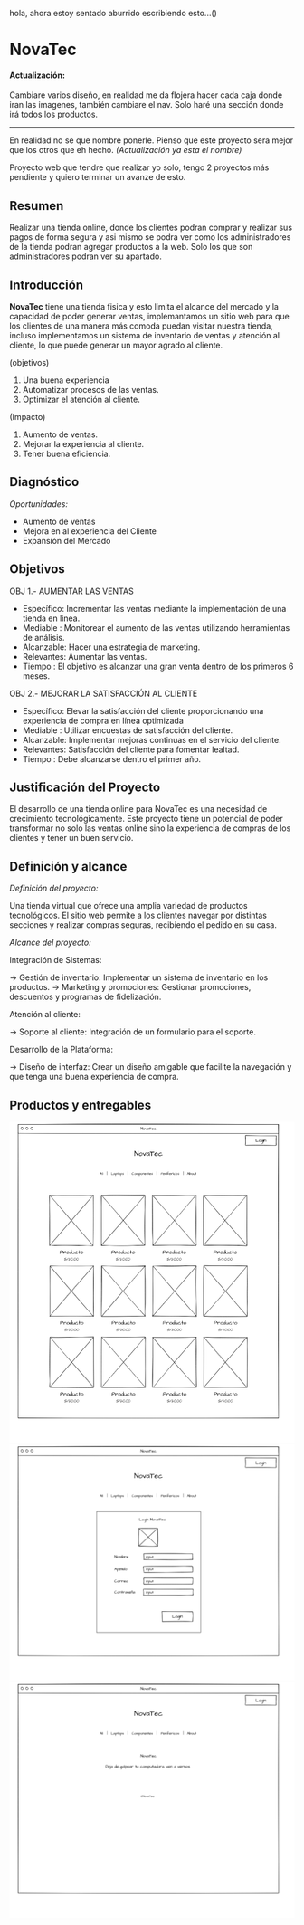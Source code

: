 hola, ahora estoy sentado aburrido escribiendo esto...()

# NovaTec

#### Actualización:

Cambiare varios diseño, en realidad me da flojera hacer cada caja donde iran las imagenes, también cambiare el nav. Solo haré una sección donde irá todos los productos.

---

En realidad no se que nombre ponerle. Pienso que este proyecto sera mejor que los otros que eh hecho. <i>(Actualización ya esta el nombre)</i>

Proyecto web que tendre que realizar yo solo, tengo 2 proyectos más pendiente y quiero terminar un avanze de esto.

## Resumen

Realizar una tienda online, donde los clientes podran comprar y realizar sus pagos de forma segura y asi mismo se podra ver como los administradores de la tienda podran agregar productos a la web. Solo los que son administradores podran ver su apartado.

## Introducción

<b>NovaTec</b> tiene una tienda fisica y esto limita el alcance del mercado y la capacidad de poder generar ventas, implemantamos un sitio web para que los clientes de una manera más comoda puedan visitar nuestra tienda, incluso implementamos un sistema de inventario de ventas y atención al cliente, lo que puede generar un mayor agrado al cliente.

(objetivos)

  1. Una buena experiencia
  2. Automatizar procesos de las ventas.
  3. Optimizar el atención al cliente.

(Impacto)

  1. Aumento de ventas.
  2. Mejorar la experiencia al cliente.
  3. Tener buena eficiencia.

## Diagnóstico

<i>Oportunidades:</i>
  * Aumento de ventas
  * Mejora en al experiencia del Cliente
  * Expansión del Mercado

## Objetivos

OBJ 1.- AUMENTAR LAS VENTAS

  * Específico: Incrementar las ventas mediante la implementación de una tienda en linea.
  * Mediable  : Monitorear el aumento de las ventas utilizando herramientas de análisis.
  * Alcanzable: Hacer una estrategia de marketing.
  * Relevantes: Aumentar las ventas.
  * Tiempo    : El objetivo es alcanzar una gran venta dentro de los primeros 6 meses. 

OBJ 2.- MEJORAR LA SATISFACCIÓN AL CLIENTE

  * Específico: Elevar la satisfacción del cliente proporcionando una experiencia de compra en línea optimizada
  * Mediable  : Utilizar encuestas de satisfacción del cliente.
  * Alcanzable: Implementar mejoras continuas en el servicio del cliente.
  * Relevantes: Satisfacción del cliente para fomentar lealtad.
  * Tiempo    : Debe alcanzarse dentro el primer año.

## Justificación del Proyecto

El desarrollo de una tienda online para NovaTec es una necesidad de crecimiento tecnológicamente. Este proyecto tiene un potencial de poder transformar no solo las ventas online sino la experiencia de compras de los clientes y tener un buen servicio.

## Definición y alcance

<i>Definición del proyecto:</i>

Una tienda virtual que ofrece una amplia variedad de productos tecnológicos. El sitio web permite a los clientes navegar por distintas secciones y realizar compras seguras, recibiendo el pedido en su casa.

<i>Alcance del proyecto:</i>

Integración de Sistemas:

-> Gestión de inventario: Implementar un sistema de inventario en los productos.
-> Marketing y promociones: Gestionar promociones, descuentos y programas de fidelización.

Atención al cliente:

-> Soporte al cliente: Integración de un formulario para el soporte.

Desarrollo de la Plataforma:

-> Diseño de interfaz: Crear un diseño amigable que facilite la navegación y que tenga una buena experiencia de compra.

## Productos y entregables


![](../img/index.png)
![](../img/login.png)
![](../img/about.png)